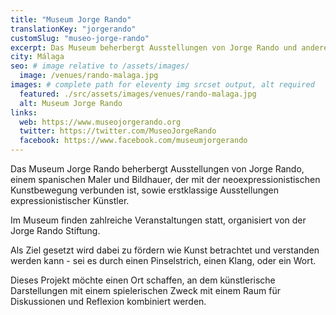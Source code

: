 ```yaml
---
title: "Museum Jorge Rando"
translationKey: "jorgerando"
customSlug: "museo-jorge-rando"
excerpt: Das Museum beherbergt Ausstellungen von Jorge Rando und anderer expressionistischer Künstler. Im Museum finden zahlreiche Veranstaltungen statt.
city: Málaga
seo: # image relative to /assets/images/
  image: /venues/rando-malaga.jpg
images: # complete path for eleventy img srcset output, alt required
  featured: ./src/assets/images/venues/rando-malaga.jpg
  alt: Museum Jorge Rando
links:
  web: https://www.museojorgerando.org
  twitter: https://twitter.com/MuseoJorgeRando
  facebook: https://www.facebook.com/museumjorgerando
---
```


Das Museum Jorge Rando beherbergt Ausstellungen von Jorge Rando, einem spanischen Maler und Bildhauer, der mit der neoexpressionistischen Kunstbewegung verbunden ist, sowie erstklassige Ausstellungen expressionistischer Künstler.

Im Museum finden zahlreiche Veranstaltungen statt, organisiert von der Jorge Rando Stiftung.

Als Ziel gesetzt wird dabei zu fördern wie Kunst betrachtet und verstanden werden kann - sei es durch einen Pinselstrich, einen Klang, oder ein Wort.

Dieses Projekt möchte einen Ort schaffen, an dem künstlerische Darstellungen mit einem spielerischen Zweck mit einem Raum für Diskussionen und Reflexion kombiniert werden.
